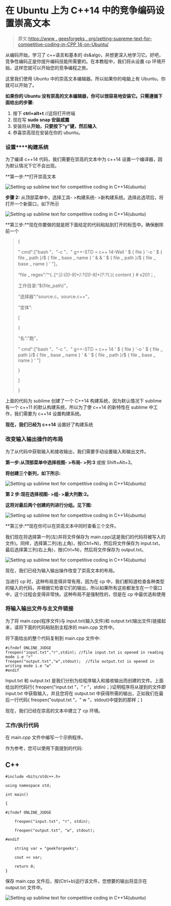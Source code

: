 # 在 Ubuntu 上为 C++14 中的竞争编码设置崇高文本

> 原文:[https://www . geesforgeks . org/setting-supreme-text-for-competitive-coding-in-CPP 14-on-Ubuntu/](https://www.geeksforgeeks.org/setting-up-sublime-text-for-competitive-coding-in-cpp14-on-ubuntu/)

从编码开始，学习了 c++语言和基本的 ds&algo，并想更深入地学习它。好吧，竞争性编码正是你提升编码技能所需要的。在本教程中，我们将从设置 cp 环境开始，这样您就可以开始您的竞争编程之旅。

这里我们使用 Ubuntu 中的崇高文本编辑器。所以如果你的电脑上有 Ubuntu，你就可以开始了。

**如果你的 Ubuntu 没有崇高的文本编辑器，你可以很容易地安装它。只需遵循下面给出的步骤:**

1.  按下 **ctrl+alt+t** //这将打开终端
2.  现在写 **sudo snap 安装威震**
3.  安装将从**开始，只要按下“y”键，然后输入**
4.  恭喜崇高现在安装在你的 ubuntu。

### **设置****构建系统**

为了编译 c++14 代码，我们需要在崇高的文本中为 c++14 设置一个编译器，因为默认情况下它不会出现。

**第一步:**打开崇高文本

![Setting up sublime text for competitive coding in C++14(ubuntu)](img/822ff684ab838685ccb73be715e86857.png)

**步骤 2:** 从顶部菜单中，选择工具- >构建系统- >新构建系统。选择此选项后，将打开一个新窗口，如下所示

![Setting up sublime text for competitive coding in C++14(ubuntu)](img/c291be09e112cbf8517a627683f7ccd8.png)

**第三步:**现在你要做的就是把下面给定的代码粘贴到打开的标签中。确保删除前一个

> {
> 
> " cmd":["bash "、"-c "、" g++-STD = c++ 14-Wall ' $ { file } '-o ' $ { file _ path }/$ { file _ base _ name } ' & & ' $ { file _ path }/$ { file _ base _ name } ' "]，
> 
> “file _ regex”:“^(..[^:]*):([0-9]+):?([0-9]+)?:?(.*){ content } # x201；,
> 
> 工作目录:“${file_path}”，
> 
> “选择器”:“source.c，source.c++”，
> 
> “变体”:
> 
> [
> 
> {
> 
> “名”:“跑”，
> 
> " cmd":["bash "、"-c "、" g++-STD = c++ 14 ' $ { file } '-o ' $ { file _ path }/$ { file _ base _ name } ' & ' $ { file _ path }/$ { file _ base _ name } ' "]
> 
> }
> 
> ]
> 
> }

上面的代码为 sublime 创建了一个 C++14 构建系统，因为默认情况下 sublime 有一个 c++11 的默认构建系统，所以为了使 c++14 的新特性在 sublime 中工作，我们需要为 c++14 设置构建系统。

**现在，我们已经为 c++14** 设置好了构建系统

### **改变输入输出操作的布局**

为了从代码中获取输入和接收输出，我们需要手动设置输入和输出文件。

**第一步:**从顶部菜单中选择**视图- >布局- >列:3** 或按 Shift+Alt+3。

**将创建三个新列，如下所示:**

![Setting up sublime text for competitive coding in C++14(ubuntu)](img/5cf8821dcd5600e145e9a112d903b43a.png)

**第 2 步:**现在选择**视图- >组- >最大列数:2。**

**这将对最后两个创建的列进行分组。见下图:**

![Setting up sublime text for competitive coding in C++14(ubuntu)](img/d97a416e278eac765f700375e59f8764.png)

**第三步:**现在你可以在崇高文本中同时查看三个文件。

我们现在将选择第一列(左)并将文件保存为 main.cpp(这是我们的代码将被写入的文件)。同样，选择第二列(右上角)，按(Ctrl+N)，然后将文件保存为 input.txt，最后选择第三列(右上角)，按(Ctrl+N)，然后将文件保存为 output.txt。

![Setting up sublime text for competitive coding in C++14(ubuntu)](img/2848168674711272dfdced1bbab2e44e.png)

现在，我们已经为输入输出操作改变了崇高文本的布局。

当进行 cp 时，这种布局变得非常有用，因为在 cp 中，我们都知道检查各种类型的输入的代码，并根据它检查它们的输出，所以如果所有这些都发生在一个窗口中，这个过程会变得非常快。这种布局不是强制性的，但是在 cp 中最优选和使用

### **将输入输出文件与主文件链接**

为了将 main.cpp(程序文件)与 input.txt(输入文件)和 output.txt(输出文件)链接起来，请将下面的代码粘贴到主程序的 main.cpp 文件中。

将下面给出的整个代码复制到 main.cpp 文件中:

```
#ifndef ONLINE_JUDGE
freopen("input.txt","r",stdin); //file input.txt is opened in reading mode i.e "r"
freopen("output.txt","w",stdout);  //file output.txt is opened in writing mode i.e "w"
#endif
```

Input.txt 和 output.txt 是我们分别为给程序输入和接收输出而创建的文件。上面给出的代码行{ freopen("input.txt "，" r "，stdin)；}证明程序将从提到的文件即 input.txt 中获取输入，并且您将在 output.txt 中获得所需的输出，正如我们在最后一行代码{ freopen("output.txt "，" w "，stdout)中提到的那样；}

现在，我们已经在崇高的文本中建立了 cp 环境。

### **工作/执行代码**

在 main.cpp 文件中编写一个示例程序。

作为参考，您可以使用下面提到的代码:

## C++

```
#include <bits/stdc++.h>

using namespace std;

int main()

{

#ifndef ONLINE_JUDGE

    freopen("input.txt", "r", stdin);

    freopen("output.txt", "w", stdout);

#endif

    string var = "geekforgeeks";

    cout << var;

    return 0;
}
```

保存 main.cpp 文件后，按(Ctrl+b)运行该文件，您想要的输出将显示在 output.txt 文件中。

![Setting up sublime text for competitive coding in C++14(ubuntu)](img/6b8d018eb617ea7c7e02da874c6b7050.png)